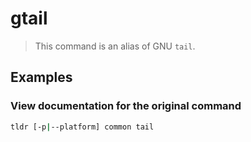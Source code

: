 # gtail

> This command is an alias of GNU `tail`.

## Examples

### View documentation for the original command

```bash
tldr [-p|--platform] common tail
```
